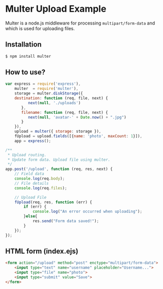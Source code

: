 # Multer Upload Example

Multer is a node.js middleware for processing `multipart/form-data` and which is used for uploading files.

## Installation

```sh
$ npm install multer
```

## How to use?

```javascript
var express = require('express'),
    multer  = require('multer'),
    storage = multer.diskStorage({
    destination: function (req, file, next) {
          next(null, './uploads')
       },
       filename: function (req, file, next) {
          next(null, 'avatar-' + Date.now() + ".jpg")
       }
    }),
    upload = multer({ storage: storage }),
    fUpload = upload.fields([{name: 'photo', maxCount: 1}]),
    app = express();

/**
 * Upload routing.
 * Update form data. Upload file using multer.
 */
app.post('/upload', function (req, res, next) {
    // Field data
    console.log(req.body);
    // File details
    console.log(req.files);

    // Upload File
    fUpload(req, res, function (err) {
        if (err) {
            console.log("An error occurred when uploading");
        }else{
            res.send("Form data saved!");
        }
    });
});
```

## HTML form (index.ejs)

```html
<form action="/upload" method="post" enctype="multipart/form-data">
    <input type="text" name="username" placeholder="Username...">
    <input type="file" name="photo">
    <input type="submit" value="Save">
</form>
```